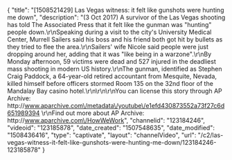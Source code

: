 {
    "title": "[1508521429] Las Vegas witness: it felt like gunshots were hunting me down",
    "description": "(3 Oct 2017) A survivor of the Las Vegas shooting has told The Associated Press that it felt like the gunman was \"hunting\" people down.\r\nSpeaking during a visit to the city's University Medical Center, Murrell Sailers said his boss and his friend both got hit by bullets as they tried to flee the area.\r\nSailers' wife Nicole said people were just dropping around her, adding that it was \"like being in a warzone\".\r\nBy Monday afternoon, 59 victims were dead and 527 injured in the deadliest mass shooting in modern US history.\r\nThe gunman, identified as Stephen Craig Paddock, a 64-year-old retired accountant from Mesquite, Nevada, killed himself before officers stormed Room 135 on the 32nd floor of the Mandalay Bay casino hotel.\r\n\r\n\r\nYou can license this story through AP Archive: http:\/\/www.aparchive.com\/metadata\/youtube\/e1efd430873552a73f27c6d651989394 \r\nFind out more about AP Archive: http:\/\/www.aparchive.com\/HowWeWork",
    "channelid": "123184246",
    "videoid": "123185878",
    "date_created": "1507548635",
    "date_modified": "1508436416",
    "type": "captivate",
    "layout": "channelVideo",
    "url": "\/c2\/las-vegas-witness-it-felt-like-gunshots-were-hunting-me-down\/123184246-123185878"
}